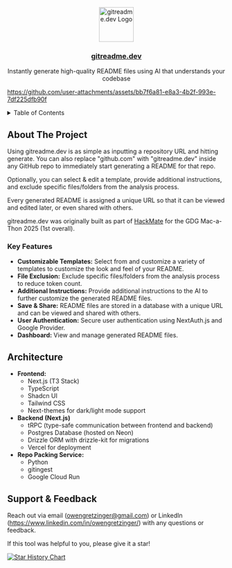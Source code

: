 <div align="center">
  <img src="https://gitreadme.dev/favicon.ico" alt="gitreadme.dev Logo" width="80" height="80">

<h3 align="center"><a href="https://gitreadme.dev">gitreadme.dev</a></h3>
  <p align="center">
    Instantly generate high-quality README files using AI that understands your codebase
  </p>
</div>

https://github.com/user-attachments/assets/bb7f6a81-e8a3-4b2f-993e-7df225dfb90f

<!-- TABLE OF CONTENTS -->
<details>
  <summary>Table of Contents</summary>
  <ol>
    <li>
      <a href="#about-the-project">About The Project</a>
      <ul>
        <!-- <li><a href="#demo">Demo</a></li> -->
        <li><a href="#key-features">Key Features</a></li>
      </ul>
    </li>
    <li><a href="#architecture">Architecture</a></li>
    <li><a href="#support-feedback">Support & Feedback</a></li>
    <li><a href="#todo">Todo</a></li>
  </ol>
</details>

## About The Project

Using gitreadme.dev is as simple as inputting a repository URL and hitting generate. You can also replace "github.com" with "gitreadme.dev" inside any GitHub repo to immediately start generating a README for that repo.

Optionally, you can select & edit a template, provide additional instructions, and exclude specific files/folders from the analysis process.

Every generated README is assigned a unique URL so that it can be viewed and edited later, or even shared with others.

gitreadme.dev was originally built as part of [HackMate](https://github.com/owengretzinger/hackmate) for the GDG Mac-a-Thon 2025 (1st overall).

### Key Features

- **Customizable Templates:** Select from and customize a variety of templates to customize the look and feel of your README.
- **File Exclusion:** Exclude specific files/folders from the analysis process to reduce token count.
- **Additional Instructions:** Provide additional instructions to the AI to further customize the generated README files.
- **Save & Share:** README files are stored in a database with a unique URL and can be viewed and shared with others.
- **User Authentication:** Secure user authentication using NextAuth.js and Google Provider.
- **Dashboard:** View and manage generated README files.

## Architecture

- **Frontend:**
  - Next.js (T3 Stack)
  - TypeScript
  - Shadcn UI
  - Tailwind CSS
  - Next-themes for dark/light mode support
- **Backend (Next.js)**
  - tRPC (type-safe communication between frontend and backend)
  - Postgres Database (hosted on Neon)
  - Drizzle ORM with drizzle-kit for migrations
  - Vercel for deployment
- **Repo Packing Service:**
  - Python
  - gitingest
  - Google Cloud Run

## Support & Feedback

Reach out via email (owengretzinger@gmail.com) or LinkedIn (https://www.linkedin.com/in/owengretzinger/) with any questions or feedback.

If this tool was helpful to you, please give it a star!

[![Star History Chart](https://api.star-history.com/svg?repos=owengretzinger/gitreadme&type=Date)](https://star-history.com/#owengretzinger/gitreadme&Date)
